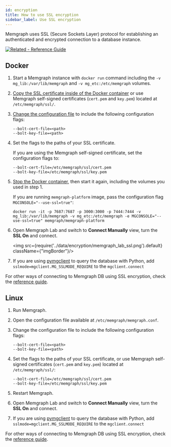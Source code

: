 ```yaml
---
id: encryption
title: How to use SSL encryption
sidebar_label: Use SSL encryption
---
```


Memgraph uses SSL (Secure Sockets Layer) protocol for establishing an
authenticated and encrypted connection to a database instance.

[![Related - Reference
Guide](https://img.shields.io/static/v1?label=Related&message=Reference%20Guide&color=yellow&style=for-the-badge)](/reference-guide/encryption.md)

## Docker

1. Start a Memgraph instance with `docker run` command including the `-v
   mg_lib:/var/lib/memgraph` and `-v mg_etc:/etc/memgraph` volumes.

2. [Copy the SSL certificate inside of the Docker
   container](/how-to-guides/work-with-docker.md#how-to-copy-files-from-and-to-a-docker-container)
   or use Memgraph self-signed certificates (`cert.pem` and `key.pem`) located
   at `/etc/memgraph/ssl/`.

3. [Change the configuration file](/how-to-guides/config-logs.md#file) to
   include the following configuration flags:

   ```
   --bolt-cert-file=<path>
   --bolt-key-file=<path>
   ```

4. Set the flags to the paths of your SSL certificate.

   If you are using the Memgraph self-signed certificate, set the configuration
   flags to:

   ```
   --bolt-cert-file=/etc/memgraph/ssl/cert.pem
   --bolt-key-file=/etc/memgraph/ssl/key.pem
   ```

5. [Stop the Docker container](/how-to-guides/work-with-docker.md#stop-image),
   then start it again, including the volumes you used in step 1.

   If you are running `memgraph-platform` image, pass the configuration flag
   <code>MGCONSOLE="--use-ssl=true"</code>:

   ```
   docker run -it -p 7687:7687 -p 3000:3000 -p 7444:7444 -v mg_lib:/var/lib/memgraph -v mg_etc:/etc/memgraph -e MGCONSOLE="--use-ssl=true" memgraph/memgraph-platform
   ```

6. Open Memgraph Lab and switch to **Connect Manually** view, turn the **SSL
   On** and connect.

   <img src={require('../data/encryption/memgraph_lab_ssl.png').default}
   className={"imgBorder"}/>

7. If you are using [pymgclient](https://github.com/memgraph/pymgclient) to
   query the database with Python, add `sslmode=mgclient.MG_SSLMODE_REQUIRE` to
   the `mgclient.connect`

For other ways of connecting to Memgraph DB using SSL encryption, check the
[reference guide](/reference-guide/encryption.md).

## Linux

1. Run Memgraph.

2. Open the configuration file available at `/etc/memgraph/memgraph.conf`.

3. Change the configuration file to include the following configuration flags:

   ```
   --bolt-cert-file=<path>
   --bolt-key-file=<path>
   ```

4. Set the flags to the paths of your SSL certificate, or use Memgraph
   self-signed certificates (`cert.pem` and `key.pem`) located at
   `/etc/memgraph/ssl/`:

   ```
   --bolt-cert-file=/etc/memgraph/ssl/cert.pem
   --bolt-key-file=/etc/memgraph/ssl/key.pem
   ```

5. Restart Memgraph.

6. Open Memgraph Lab and switch to **Connect Manually** view, turn the **SSL
   On** and connect.

7. If you are using [pymgclient](https://github.com/memgraph/pymgclient) to
   query the database with Python, add `sslmode=mgclient.MG_SSLMODE_REQUIRE` to
   the `mgclient.connect`

For other ways of connecting to Memgraph DB using SSL encryption, check the
[reference guide](/reference-guide/encryption.md).
